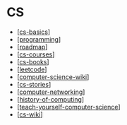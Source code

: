 CS
===

- [[cs-basics]]
- [[programming]]
- [[roadmap]]
- [[cs-courses]]
- [[cs-books]]
- [[leetcode]]
- [[computer-science-wiki]]
- [[cs-stories]]
- [[computer-networking]]
- [[history-of-computing]]
- [[teach-yourself-computer-science]]
- [[cs-wiki]]

[//begin]: # "Autogenerated link references for markdown compatibility"
[cs-basics]: cs-basics/cs-basics.md "CS Basics"
[programming]: ../programming/programming.md "Programming"
[roadmap]: roadmap/roadmap.md "Roadmap"
[cs-courses]: cs-courses/cs-courses.md "CS Courses"
[cs-books]: cs-books/cs-books.md "CS Books"
[leetcode]: leetcode/leetcode.md "Leetcode"
[computer-science-wiki]: wiki/computer-science-wiki.md "Computer Science Wiki"
[cs-stories]: cs-stories/cs-stories.md "CS Stories"
[computer-networking]: computer-networking/computer-networking.md "Computer Networking"
[history-of-computing]: history-of-computing/history-of-computing.md "History of Computing"
[teach-yourself-computer-science]: teach-yourself-computer-science.md "Teach Yourself Computer Science"
[cs-wiki]: cs-wiki/cs-wiki.md "CS Wiki"
[//end]: # "Autogenerated link references"
